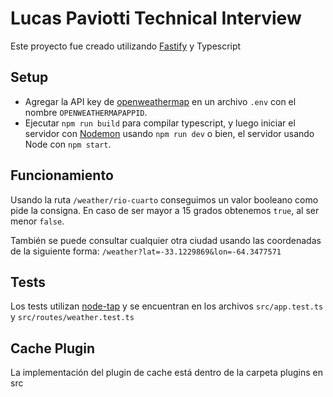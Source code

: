 # Lucas Paviotti Technical Interview

Este proyecto fue creado utilizando [Fastify](https://www.fastify.io/) y Typescript

## Setup

* Agregar la API key de [openweathermap](https://home.openweathermap.org/api_keys) en un archivo `.env` con el nombre `OPENWEATHERMAPAPPID`.
* Ejecutar `npm run build` para compilar typescript, y luego iniciar el servidor con [Nodemon](https://www.npmjs.com/package/nodemon) usando `npm run dev` o bien, el servidor usando Node con `npm start`.

## Funcionamiento

Usando la ruta `/weather/rio-cuarto` conseguimos un valor booleano como pide la consigna. En caso de ser mayor a 15 grados obtenemos `true`, al ser menor `false`.

También se puede consultar cualquier otra ciudad usando las coordenadas de la siguiente forma: `/weather?lat=-33.1229869&lon=-64.3477571`

## Tests

Los tests utilizan [node-tap](https://node-tap.org/) y se encuentran en los archivos `src/app.test.ts` y `src/routes/weather.test.ts`

## Cache Plugin

La implementación del plugin de cache está dentro de la carpeta plugins en src